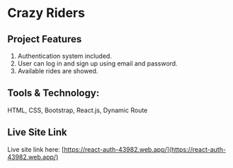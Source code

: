 # Crazy Riders

## Project Features
1. Authentication system included.
2. User can log in and sign up using email and password.
3. Available rides are showed.

## Tools & Technology:
HTML, CSS, Bootstrap, React.js, Dynamic Route

## Live Site Link

Live site link here: [https://react-auth-43982.web.app/](https://react-auth-43982.web.app/)
